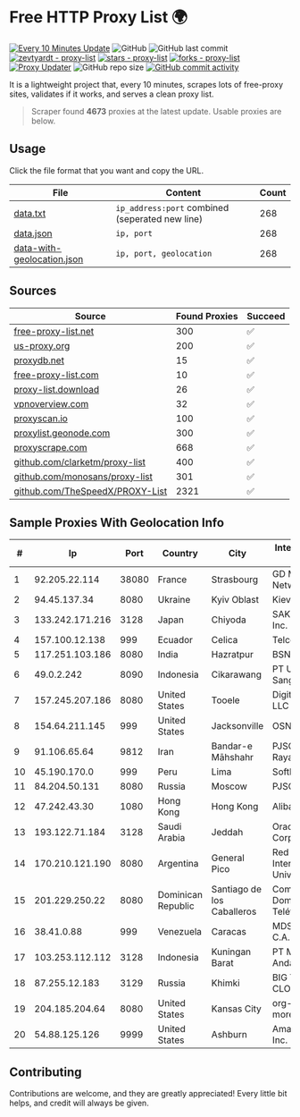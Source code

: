 
# Free HTTP Proxy List 🌍

[![Every 10 Minutes Update](https://github.com/mertguvencli/http-proxy-list/actions/workflows/main.yml/badge.svg?branch=main)](https://github.com/mertguvencli/http-proxy-list/actions/workflows/main.yml)
![GitHub](https://img.shields.io/github/license/mertguvencli/http-proxy-list)
![GitHub last commit](https://img.shields.io/github/last-commit/mertguvencli/http-proxy-list)
[![zevtyardt - proxy-list](https://img.shields.io/static/v1?label=zevtyardt&message=proxy-list&color=blue&logo=github)](https://github.com/zevtyardt/proxy-list "Go to GitHub repo")
[![stars - proxy-list](https://img.shields.io/github/stars/zevtyardt/proxy-list?style=social)](https://github.com/zevtyardt/proxy-list)
[![forks - proxy-list](https://img.shields.io/github/forks/zevtyardt/proxy-list?style=social)](https://github.com/zevtyardt/proxy-list)
[![Proxy Updater](https://github.com/zevtyardt/proxy-list/workflows/Proxy%20Updater/badge.svg)](https://github.com/zevtyardt/proxy-list/actions?query=workflow:"Proxy+Updater")
![GitHub repo size](https://img.shields.io/github/repo-size/zevtyardt/proxy-list)
[![GitHub commit activity](https://img.shields.io/github/commit-activity/m/zevtyardt/proxy-list?logo=commits)](https://github.com/zevtyardt/proxy-list/commits/main)

It is a lightweight project that, every 10 minutes, scrapes lots of free-proxy sites, validates if it works, and serves a clean proxy list.

> Scraper found **4673** proxies at the latest update. Usable proxies are below.

## Usage

Click the file format that you want and copy the URL.

|File|Content|Count|
|----|-------|-----|
|[data.txt](https://raw.githubusercontent.com/mertguvencli/http-proxy-list/main/proxy-list/data.txt)|`ip_address:port` combined (seperated new line)|268|
|[data.json](https://raw.githubusercontent.com/mertguvencli/http-proxy-list/main/proxy-list/data.json)|`ip, port`|268|
|[data-with-geolocation.json](https://raw.githubusercontent.com/mertguvencli/http-proxy-list/main/proxy-list/data-with-geolocation.json)|`ip, port, geolocation`|268|

## Sources

|Source|Found Proxies|Succeed|
|------|-------------|-------|
|[free-proxy-list.net](https://free-proxy-list.net)|300|✅|
|[us-proxy.org](https://www.us-proxy.org)|200|✅|
|[proxydb.net](http://proxydb.net)|15|✅|
|[free-proxy-list.com](https://free-proxy-list.com/?page=&port=&type%5B%5D=http&type%5B%5D=https&up_time=0&search=Search)|10|✅|
|[proxy-list.download](https://www.proxy-list.download/HTTP)|26|✅|
|[vpnoverview.com](https://vpnoverview.com/privacy/anonymous-browsing/free-proxy-servers)|32|✅|
|[proxyscan.io](https://www.proxyscan.io)|100|✅|
|[proxylist.geonode.com](https://proxylist.geonode.com/api/proxy-list?limit=300&page=1&sort_by=lastChecked&sort_type=desc&protocols=http,https)|300|✅|
|[proxyscrape.com](https://api.proxyscrape.com/v2/?request=displayproxies&protocol=http&timeout=10000&country=all&ssl=all&anonymity=all)|668|✅|
|[github.com/clarketm/proxy-list](https://raw.githubusercontent.com/clarketm/proxy-list/master/proxy-list-raw.txt)|400|✅|
|[github.com/monosans/proxy-list](https://raw.githubusercontent.com/monosans/proxy-list/main/proxies/http.txt)|301|✅|
|[github.com/TheSpeedX/PROXY-List](https://raw.githubusercontent.com/TheSpeedX/PROXY-List/master/http.txt)|2321|✅|


## Sample Proxies With Geolocation Info

|#|Ip|Port|Country|City|Internet Service Provider|
|-|--|----|-------|----|-------------------------|
|1|92.205.22.114|38080|France|Strasbourg|GD MASS Network|
|2|94.45.137.34|8080|Ukraine|Kyiv Oblast|Kievline LLC|
|3|133.242.171.216|3128|Japan|Chiyoda|SAKURA Internet Inc.|
|4|157.100.12.138|999|Ecuador|Celica|Telconet S.A|
|5|117.251.103.186|8080|India|Hazratpur|BSNL Internet|
|6|49.0.2.242|8090|Indonesia|Cikarawang|PT Usaha Adi Sanggoro|
|7|157.245.207.186|8080|United States|Tooele|DigitalOcean, LLC|
|8|154.64.211.145|999|United States|Jacksonville|OSNET Wireless|
|9|91.106.65.64|9812|Iran|Bandar-e Māhshahr|PJSC "Badr Rayan Jonoob"|
|10|45.190.170.0|999|Peru|Lima|Softbutterfly SAC|
|11|84.204.50.131|8080|Russia|Moscow|PJSC MegaFon|
|12|47.242.43.30|1080|Hong Kong|Hong Kong|Alibaba.com LLC|
|13|193.122.71.184|3128|Saudi Arabia|Jeddah|Oracle Corporation|
|14|170.210.121.190|8080|Argentina|General Pico|Red de Interconexion Universitaria|
|15|201.229.250.22|8080|Dominican Republic|Santiago de los Caballeros|Compañía Dominicana de Teléfonos S. A.|
|16|38.41.0.88|999|Venezuela|Caracas|MDS TELECOM C.A.|
|17|103.253.112.112|3128|Indonesia|Kuningan Barat|PT Media Andalan Nusa|
|18|87.255.12.183|3129|Russia|Khimki|BIG TELECOM CLOSED JSC|
|19|204.185.204.64|8080|United States|Kansas City|org-morenet.more.net|
|20|54.88.125.126|9999|United States|Ashburn|Amazon.com, Inc.|



## Contributing

Contributions are welcome, and they are greatly appreciated! Every
little bit helps, and credit will always be given.


